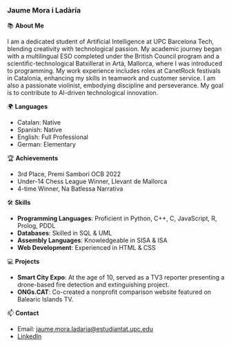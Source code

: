 ### Jaume Mora i Ladàría

📚 **About Me**

I am a dedicated student of Artificial Intelligence at UPC Barcelona Tech, blending creativity with technological passion. My academic journey began with a multilingual ESO completed under the British Council program and a scientific-technological Batxillerat in Artà, Mallorca, where I was introduced to programming. My work experience includes roles at CanetRock festivals in Catalonia, enhancing my skills in teamwork and customer service. I am also a passionate violinist, embodying discipline and perseverance. My goal is to contribute to AI-driven technological innovation.

🌍 **Languages**

- Catalan: Native
- Spanish: Native
- English: Full Professional
- German: Elementary

🏆 **Achievements**

- 3rd Place, Premi Sambori OCB 2022
- Under-14 Chess League Winner, Llevant de Mallorca
- 4-time Winner, Na Batlessa Narrativa

🛠 **Skills**

- **Programming Languages**: Proficient in Python, C++, C, JavaScript, R, Prolog, PDDL
- **Databases**: Skilled in SQL & UML
- **Assembly Languages**: Knowledgeable in SISA & ISA
- **Web Development**: Experienced in HTML & CSS

💻 **Projects**

- **Smart City Expo**: At the age of 10, served as a TV3 reporter presenting a drone-based fire detection and extinguishing project.
- **ONGs.CAT**: Co-created a nonprofit comparison website featured on Balearic Islands TV.


📫 **Contact**

- Email: jaume.mora.ladaria@estudiantat.upc.edu
- [LinkedIn](https://ja.cat/v5W0h)
